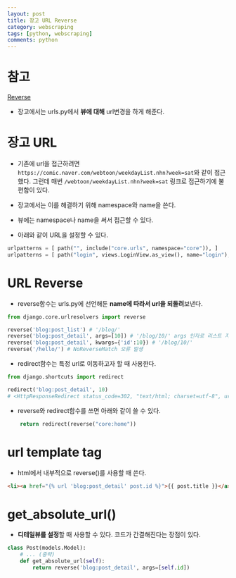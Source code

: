 ```yaml
---
layout: post
title: 장고 URL Reverse
category: webscraping
tags: [python, webscraping]
comments: python
---
```


# 참고

[Reverse](https://github.com/wayhome25/wayhome25.github.io/blob/master/_posts/Django/2017-05-05-django-url-reverse.md)

- 장고에서는 urls.py에서 **뷰에 대해** url변경을 하게 해준다.

# 장고 URL

- 기존에 url을 접근하려면 `https://comic.naver.com/webtoon/weekdayList.nhn?week=sat`와 같이 접근했다. 그런데 매번 `/webtoon/weekdayList.nhn?week=sat` 링크로 접근하기에 불편함이 있다.

- 장고에서는 이를 해결하기 위해 namespace와 name을 쓴다.

- 뷰에는 namespace나 name을 써서 접근할 수 있다.

- 아래와 같이 URL을 설정할 수 있다.

```python
urlpatterns = [ path("", include("core.urls", namespace="core")), ]
urlpatterns = [ path("login", views.LoginView.as_view(), name="login"), ]
```

# URL Reverse

- reverse함수는 urls.py에 선언해둔 **name에 따라서 url을 되돌려**보낸다. 

```python
from django.core.urlresolvers import reverse

reverse('blog:post_list') # '/blog/'
reverse('blog:post_detail', args=[10]) # '/blog/10/' args 인자로 리스트 지정 필요
reverse('blog:post_detail', kwargs={'id':10}) # '/blog/10/'
reverse('/hello/') # NoReverseMatch 오류 발생
```

- redirect함수는 특정 url로 이동하고자 할 때 사용한다.

```python
from django.shortcuts import redirect

redirect('blog:post_detail', 10)
# <HttpResponseRedirect status_code=302, "text/html; charset=utf-8", url="/blog/10/">
```

- reverse와 redirect함수를 쓰면 아래와 같이 쓸 수 있다.

```python
    return redirect(reverse("core:home"))    
```

# url template tag

- html에서 내부적으로 reverse()를 사용할 때 쓴다.

```html
<li><a href="{% url 'blog:post_detail' post.id %}">{{ post.title }}</a> </li>
```

# get_absolute_url()

- **디테일뷰를 설정**할 때 사용할 수 있다. 코드가 간결해진다는 장점이 있다.


```python
class Post(models.Model):
    # ... (중략)
    def get_absolute_url(self):
        return reverse('blog:post_detail', args=[self.id])
```